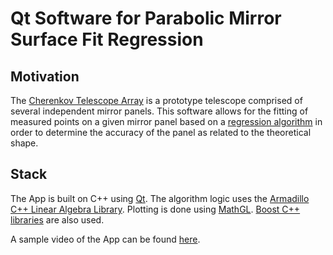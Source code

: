 # Qt Software for Parabolic Mirror Surface Fit Regression

## Motivation

The [Cherenkov Telescope Array](https://www.cta-observatory.org/) is a prototype
telescope comprised of several independent mirror panels.
This software allows for the fitting of measured points on a given mirror panel based on a [regression algorithm](https://github.com/NFhbar/CTA-Surface-Fit/blob/master/resources/3.%20Chi%20Definition.pdf) in order to determine the accuracy of the panel as related
to the theoretical shape.

## Stack
The App is built on C++ using [Qt](https://www.qt.io/download-qt-for-application-development).
The algorithm logic uses the [Armadillo C++ Linear Algebra Library](http://arma.sourceforge.net/).
Plotting is done using [MathGL](http://mathgl.sourceforge.net/doc_en/Main.html).
[Boost C++ libraries](http://www.boost.org/) are also used.

A sample video of the App can be found [here](https://pathbrite.com/portfolio/P2SH6aPszG/professional-portfolio/item/P2SH6aPszGFPx7p#).
